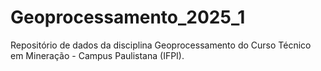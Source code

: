 # Geoprocessamento_2025_1

Repositório de dados da disciplina Geoprocessamento do Curso Técnico em Mineração - Campus Paulistana (IFPI).
